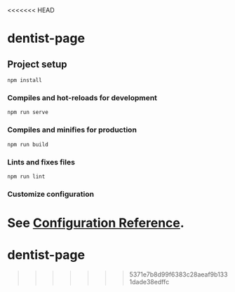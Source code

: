 <<<<<<< HEAD
# dentist-page

## Project setup
```
npm install
```

### Compiles and hot-reloads for development
```
npm run serve
```

### Compiles and minifies for production
```
npm run build
```

### Lints and fixes files
```
npm run lint
```

### Customize configuration
See [Configuration Reference](https://cli.vuejs.org/config/).
=======
# dentist-page
>>>>>>> 5371e7b8d99f6383c28aeaf9b1331dade38edffc
